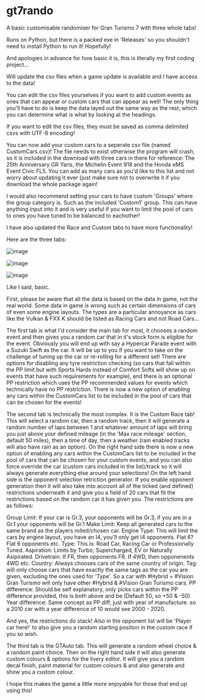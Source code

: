 # gt7rando
A basic customisable randomiser for Gran Turismo 7 with three whole tabs!

Runs on Python, but there is a packed exe in 'Releases' so you shouldn't need to install Python to run it! Hopefully!

And apologies in advance for how basic it is, this is literally my first coding project...

Will update the csv files when a game update is available and I have access to the data!

You can edit the csv files yourselves if you want to add custom events as ones that can appear or custom cars that can appear as well! The only thing you'll have to do is keep the data layed out the same way as the rest, which you can determine what is what by looking at the headings.

If you want to edit the csv files, they must be saved as comma delimited csvs with UTF-8 encoding!

You can now add your custom cars to a seperate csv file (named CustomCars.csv)! The file needs to exist otherwise the program will crash, so it is included in the download with three cars in there for reference: The 25th Anniversary GR Yaris, the Michelin Event 918 and the Honda eMS Event Civic FL5. You can add as many cars as you'd like to this list and not worry about updating it ever (just make sure not to overwrite it if you download the whole package again!

I would also recommend setting your cars to have custom 'Groups' where the group category is. Such as the included 'Custom1' group. This can have anything input into it and is very useful if you want to limit the pool of cars to ones you have tuned to be balanced to eachother!

I have also updated the Race and Custom tabs to have more functionality!


Here are the three tabs:


![image](https://github.com/cheeseofpiece/gt7rando/assets/88277510/b191cbaa-2fc8-4fac-be91-910a9398ea19)


![image](https://github.com/cheeseofpiece/gt7rando/assets/88277510/bc581537-08ef-467a-96f0-fe1d70183665)


![image](https://github.com/cheeseofpiece/gt7rando/assets/88277510/42f31239-10ee-47b9-9722-9a8c388b07ab)


Like I said, basic.

First, please be aware that all the data is based on the data in game, not the real world. Some data in game is wrong such as certain dimensions of cars of even some engine layouts. The types are a particular annoyance as cars like the Vulkan & FXX K should be listed as Racing Cars and not Road Cars...

The first tab is what I'd consider the main tab for most, it chooses a random event and then gives you a random car that in it's stock form is eligible for the event. Obviously you will end up with say a Hypercar Parade event with a Suzuki Swift as the car. It will be up to you if you want to take on the challenge of tuning up the car or re-rolling for a different set! There are options for disabling any tyre restriction checking (so cars that fall within the PP limit but with Sports Hards instead of Comfort Softs will show up on events that have such requirements for example), and there is an optional PP restriction which uses the PP recommended values for events which technically have no PP restriction. There is now a new option of enabling any cars within the CustomCars list to be included in the pool of cars that can be chosen for the events!



The second tab is technically the most complex. It is the Custom Race tab! This will select a random car, then a random track, then it will generate a random number of laps between 1 and whatever amount of laps will bring you just above your defined mileage (in the 'Max race mileage' section, default 50 miles), then a time of day, then a weather (rain enabled tracks will also have rain as an option).
On the right hand side there is now a new option of enabling any cars within the CustomCars list to be included in the pool of cars that can be chosen for your custom events, and you can also force override the car (custom cars included in the list)/track so it will always generate everything else around your selections!
On the left hand side is the opponent selection retriction generator. If you enable opponent generation then it will also take into account all of the ticked (and defined) restrictions underneath it and give you a field of 20 cars that fit the restrictions based on the random car it has given you. The restrictions are as follows:

Group Limit: If your car is Gr.3, your opponents will be Gr.3, if you are in a Gr.1 your opponents will be Gr.1
Make Limit: Keep all generated cars to the same brand as the players rolled/chosen car.
Engine Type: This will limit the cars by engine layout, you have an I4, you'll only get I4 opponents. Flat 6? Flat 6 opponents etc.
Type: This is: Road Car, Racing Car or Professionally Tuned.
Aspiration: Limits by Turbo, Supercharged, EV or Naturally Asipirated.
Drivetrain: If FR, then opponents FR. If 4WD, then opponenents 4WD etc.
Country: Always chooses cars of the same country of origin.
Tag: will only choose cars that have exactly the same tags as the car you are given, excluding the ones used for 'Type'. So a car with #Hybrid + #Vision Gran Turismo will only have other #Hybrid & #Vision Gran Turismo cars.
PP difference: Should be self explanatory, only picks cars within the PP difference provided, this is both above and be (Default 50, so +50 & -50)
Year difference: Same concept as PP diff, just with year of manufacture. so a 2010 car with a year difference of 10 would see 2000 - 2020.

And yes, the restrictions do stack! Also in the opponent list will be 'Player car here!' to also give you a random starting position in the custom race if you so wish.



The third tab is the GTAuto tab. This will generate a random wheel choice & a random paint choice. Then on the right hand side it will also generate custom colours & options for the livery editor. It will give you a random decal finish, paint material for custom colours & and also generate and show you a custom colour.

I hope this makes the game a little more enjoyable for those that end up using this!
